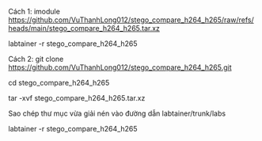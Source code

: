 Cách 1:
imodule https://github.com/VuThanhLong012/stego_compare_h264_h265/raw/refs/heads/main/stego_compare_h264_h265.tar.xz

labtainer -r stego_compare_h264_h265

Cách 2:
git clone https://github.com/VuThanhLong012/stego_compare_h264_h265.git

cd stego_compare_h264_h265

tar -xvf stego_compare_h264_h265.tar.xz

Sao chép thư mục vừa giải nén vào đường dẫn labtainer/trunk/labs

labtainer -r stego_compare_h264_h265
